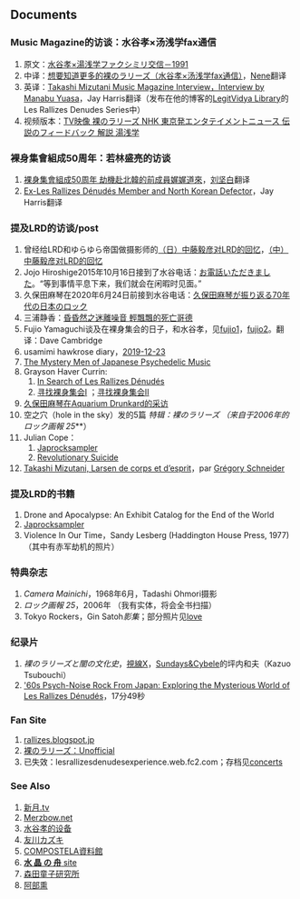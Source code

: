 ## Documents

### Music Magazine的访谈：水谷孝×汤浅学fax通信
1. 原文：[水谷孝×湯浅学ファクシミリ交信－1991](https://chimidoro.exblog.jp/10827476/)
2. 中译：[想要知道更多的裸のラリーズ（水谷孝×汤浅学fax通信）](https://mp.weixin.qq.com/s/OKTOBSgpq2jHqBxEsx0-kQ)，[Nene](https://ningkko.wordpress.com/)翻译
3. 英译：[Takashi Mizutani Music Magazine Interview，Interview by Manabu Yuasa](http://legitvidya.com/archive/tl/mizu.html)，Jay Harris翻译（发布在他的博客的[LegitVidya Library](http://legitvidya.com/archive/archive.html)的Les Rallizes Denudes Series中）
4. 视频版本：[TV映像 裸のラリーズ NHK 東京発エンタテイメントニュース 伝説のフィードバック 解説 湯浅学](https://youtu.be/0kVlJwPZ1xk)

### 裸身集會組成50周年：若林盛亮的访谈
1. [裸身集會組成50周年 劫機赴北韓的前成員娓娓道來](./docu/50.html)，[刘坚白](https://twitter.com/k_p_liu_)翻译
2. [Ex-Les Rallizes Dénudés Member and North Korean Defector](http://legitvidya.com/archive/tl/waka2.html)，Jay Harris翻译

### 提及LRD的访谈/post
1. 曾经给LRD和ゆらゆら帝国做摄影师的[（日）中藤毅彦对LRD的回忆](./docu/takehiko-nakafuji.html)，[（中）中藤毅彦对LRD的回忆](./docu/cn-takehiko-nakafuji.html)
2. Jojo Hiroshige2015年10月16日接到了水谷电话：[お電話いただきました](http://www.diamondblog.jp/official/noise/2015/10/page/14/)。“等到事情平息下来，我们就会在闲暇时见面。”
3. 久保田麻琴在2020年6月24日前接到水谷电话：[久保田麻琴が振り返る70年代の日本のロック](https://mikiki.tokyo.jp/articles/-/25410)
4. 三浦静香：[昏昏然之迷離噪音 輕飄飄的死亡哥德](https://jerrylovesamuel.pixnet.net/blog/post/158334374)
5. Fujio Yamaguchi谈及在裸身集会的日子，和水谷孝，见[fujio1](./down/fujio1.jpg)，[fujio2](./down/fujio2.jpg)。翻译：Dave Cambridge
6. usamimi hawkrose diary，[2019-12-23](https://hawkrose.hatenablog.com/archive/2019/12/23)
7. [The Mystery Men of Japanese Psychedelic Music](https://www.furious.com/perfect/lesrallizesdenudes.html)
8. Grayson Haver Currin: 
	1. [In Search of Les Rallizes Dénudés](https://daily.redbullmusicacademy.com/2014/12/les-rallizes-denudes-feature/)
	2. [寻找裸身集会I](https://freeformsuite.guru/2020/08/in-search-of-les-rallizes-denudes-01/) ；[寻找裸身集会II](https://freeformsuite.guru/2020/08/in-search-of-les-rallizes-denudes-02/)
9. [久保田麻琴在Aquarium Drunkard的采访](https://freeformsuite.guru/2020/12/makoto-kubota-the-aquarium-drunkard-interview/)
10. 空之穴（hole in the sky）发的5篇 *特辑：裸のラリーズ *（来自于2006年的***ロック画報 25***）
11. Julian Cope：
	1. [Japrocksampler](http://jrs.paullee.ru)
	2. [Revolutionary Suicide](https://www.uncut.co.uk/reviews/julian-cope-revolutionary-suicide-1430/)
12. [Takashi Mizutani, Larsen de corps et d’esprit](https://www.liberation.fr/musique/2019/08/05/takashi-mizutani-larsen-de-corps-et-d-esprit_1743833/)，par [Grégory Schneider](https://www.liberation.fr/auteur/gregory-schneider/)

### 提及LRD的书籍
1. Drone and Apocalypse: An Exhibit Catalog for the End of the World
2. [Japrocksampler](http://jrs.paullee.ru)
3. Violence In Our Time，Sandy Lesberg (Haddington House Press, 1977)（其中有赤军劫机的照片）

### 特典杂志
1. *Camera Mainichi*，1968年6月，Tadashi Ohmori摄影
2. *ロック画報 25*，2006年 （我有实体，将会全书扫描）
3. Tokyo Rockers，Gin Satoh*影集*；部分照片见[love](./love.html)

### 纪录片
1. *裸のラリーズと闇の文化史*，[視線X](https://www.youtube.com/channel/UCVHftSiFD0xkrXI8HsEiLpw)，[Sundays&Cybele](https://sundayscybele.bandcamp.com/)的坪内和夫（Kazuo Tsubouchi）
2. ['60s Psych-Noise Rock From Japan: Exploring the Mysterious World of Les Rallizes Dénudés](https://youtu.be/BDpVnsH9y8c)，17分49秒

### Fan Site
1. [rallizes.blogspot.jp](http://127.0.0.1:5501/content/kaos/rallizes.blogspot.jp)
2. [裸のラリーズ：Unofficial](https://web.archive.org/web/20110524185227/http://www.yk.rim.or.jp/~ubud/rallizes.html)
3. 已失效：lesrallizesdenudesexperience.web.fc2.com；存档见[concerts](./concerts.html)

### See Also
1. [新月.tv](http://shingetsu.tv)
2. [Merzbow.net](http://merzbow.net)
3. [水谷孝的设备](https://equipboard.com/pros/takashi-mizutani)
4. [友川カズキ](https://kazukitomakawa.blogspot.com)
5. [COMPOSTELA資料館](http://www.linkclub.or.jp/~sekizima/compo/compo.htm)
6. [**水 晶 の 舟** site](http://www.suishounofune.jp)
7. [森田童子研究所](http://www.gogorocket.jp/doji/h/)
8. [阿部熏](http://www.yo.rim.or.jp/~t_okuno/ak.html)


